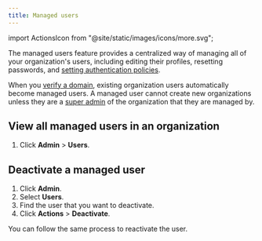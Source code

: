 ```yaml
---
title: Managed users
---
```


import ActionsIcon from "@site/static/images/icons/more.svg";

The managed users feature provides a centralized way of managing all of your organization's users, including editing their profiles, resetting passwords, and [setting authentication policies](/docs/platform/howto/set-authentication-policies).

When you [verify a domain](/docs/platform/howto/manage-domains), existing organization
users automatically become managed users. A managed user cannot create new organizations
unless they are a [super admin](/docs/platform/howto/make-super-admin) of the organization
that they are managed by.

## View all managed users in an organization

1. Click **Admin** > **Users**.

## Deactivate a managed user

1. Click **Admin**.
1. Select **Users**.
1. Find the user that you want to deactivate.
1. Click <ActionsIcon className="icon"/> **Actions** > **Deactivate**.

You can follow the same process to reactivate the user.
